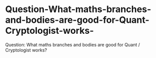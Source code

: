 # Question-What-maths-branches-and-bodies-are-good-for-Quant-Cryptologist-works-
Question: What maths branches and bodies are good for Quant / Cryptologist works?
